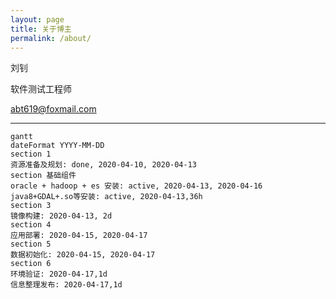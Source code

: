 ```yaml
---
layout: page
title: 关于博主
permalink: /about/
---
```


刘钊

软件测试工程师

[abt619@foxmail.com](mailto:abt619@foxmail.com)


---
```
gantt
dateFormat YYYY-MM-DD
section 1
资源准备及规划: done, 2020-04-10, 2020-04-13
section 基础组件
oracle + hadoop + es 安装: active, 2020-04-13, 2020-04-16
java8+GDAL+.so等安装: active, 2020-04-13,36h
section 3
镜像构建: 2020-04-13, 2d
section 4
应用部署: 2020-04-15, 2020-04-17
section 5
数据初始化: 2020-04-15, 2020-04-17
section 6
环境验证: 2020-04-17,1d
信息整理发布: 2020-04-17,1d
```

